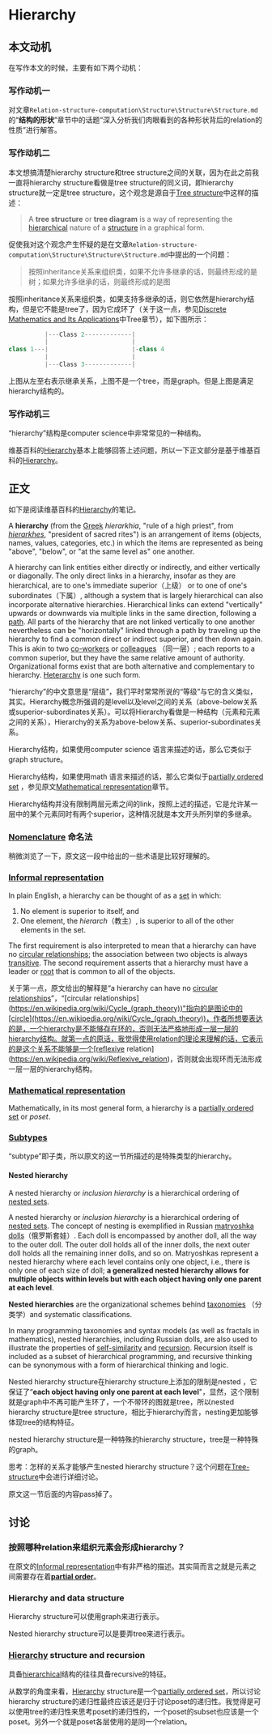 # Hierarchy



## 本文动机

在写作本文的时候，主要有如下两个动机：

### 写作动机一

对文章`Relation-structure-computation\Structure\Structure\Structure.md`的“**结构的形状**”章节中的话题“深入分析我们肉眼看到的各种形状背后的relation的性质”进行解答。

### 写作动机二

本文想搞清楚hierarchy structure和tree structure之间的关联，因为在此之前我一直将hierarchy structure看做是tree structure的同义词，即hierarchy structure就一定是tree structure，这个观念是源自于[Tree structure](https://en.wikipedia.org/wiki/Tree_structure)中这样的描述：

> A **tree structure** or **tree diagram** is a way of representing the [hierarchical](https://en.wikipedia.org/wiki/Hierarchy) nature of a [structure](https://en.wikipedia.org/wiki/Structure) in a graphical form. 

促使我对这个观念产生怀疑的是在文章`Relation-structure-computation\Structure\Structure\Structure.md`中提出的一个问题：

> 按照inheritance关系来组织类，如果不允许多继承的话，则最终形成的是树；如果允许多继承的话，则最终形成的是图

按照inheritance关系来组织类，如果支持多继承的话，则它依然是hierarchy结构，但是它不能是tree了，因为它成环了（关于这一点，参见[Discrete Mathematics and Its Applications](https://www.amazon.com/Discrete-Mathematics-Applications-Kenneth-Rosen/dp/125967651X)中Tree章节），如下图所示：

```python
          |---Class 2-------------|          
          |                       |
class 1---|						  |-class 4
          |	                      |
          |---Class 3-------------|           	
```

上图从左至右表示继承关系，上图不是一个tree，而是graph。但是上图是满足hierarchy结构的。

### 写作动机三

“hierarchy”结构是computer science中非常常见的一种结构。



维基百科的[Hierarchy](https://en.wikipedia.org/wiki/Hierarchy)基本上能够回答上述问题，所以一下正文部分是基于维基百科的[Hierarchy](https://en.wikipedia.org/wiki/Hierarchy)。

## 正文

如下是阅读维基百科的[Hierarchy](https://en.wikipedia.org/wiki/Hierarchy)的笔记。

A **hierarchy** (from the [Greek](https://en.wikipedia.org/wiki/Ancient_Greek) *hierarkhia*, "rule of a high priest", from *[hierarkhes](https://en.wikipedia.org/wiki/Ordinary_(officer))*, "president of sacred rites") is an arrangement of items (objects, names, values, categories, etc.) in which the items are represented as being "above", "below", or "at the same level as" one another. 

A hierarchy can link entities either directly or indirectly, and either vertically or diagonally. The only direct links in a hierarchy, insofar as they are hierarchical, are to one's immediate superior（上级） or to one of one's subordinates（下属）, although a system that is largely hierarchical can also incorporate alternative hierarchies. Hierarchical links can extend "vertically" upwards or downwards via multiple links in the same direction, following a [path](https://en.wikipedia.org/wiki/Path_(graph_theory)). All parts of the hierarchy that are not linked vertically to one another nevertheless can be "horizontally" linked through a path by traveling up the hierarchy to find a common direct or indirect superior, and then down again. This is akin to two [co-workers](https://en.wikipedia.org/wiki/Co-worker) or [colleagues](https://en.wikipedia.org/wiki/Comrade) （同一层）; each reports to a common superior, but they have the same relative amount of authority. Organizational forms exist that are both alternative and complementary to hierarchy. [Heterarchy](https://en.wikipedia.org/wiki/Heterarchy) is one such form.

“hierarchy”的中文意思是“层级”，我们平时常常所说的“等级”与它的含义类似，其实。Hierarchy概念所强调的是level以及level之间的关系（above-below关系或superior-subordinates关系）。可以将Hierarchy看做是一种结构（元素和元素之间的关系），Hierarchy的关系为above-below关系、superior-subordinates关系。

Hierarchy结构，如果使用computer science 语言来描述的话，那么它类似于graph structure。

Hierarchy结构，如果使用math 语言来描述的话，那么它类似于[partially ordered set](https://en.wikipedia.org/wiki/Partially_ordered_set) ，参见原文[Mathematical representation](https://en.wikipedia.org/wiki/Hierarchy#Mathematical_representation)章节。

Hierarchy结构并没有限制两层元素之间的link，按照上述的描述，它是允许某一层中的某个元素同时有两个superior，这种情况就是本文开头所列举的多继承。



### [Nomenclature](https://en.wikipedia.org/wiki/Hierarchy#Nomenclature) 命名法

稍微浏览了一下，原文这一段中给出的一些术语是比较好理解的。

### [Informal representation](https://en.wikipedia.org/wiki/Hierarchy#Informal_representation)

In plain English, a hierarchy can be thought of as a [set](https://en.wikipedia.org/wiki/Set_(mathematics)) in which: 

1. No element is superior to itself, and
2. One element, the *hierarch*（教主）, is superior to all of the other elements in the set.

The first requirement is also interpreted to mean that a hierarchy can have no [circular relationships](https://en.wikipedia.org/wiki/Cycle_(graph_theory)); the association between two objects is always [transitive](https://en.wikipedia.org/wiki/Transitive_relation). The second requirement asserts that a hierarchy must have a leader or [root](https://en.wikipedia.org/wiki/Root_node) that is common to all of the objects.

关于第一点，原文给出的解释是“a hierarchy can have no [circular relationships](https://en.wikipedia.org/wiki/Cycle_(graph_theory))”，“[circular relationships](https://en.wikipedia.org/wiki/Cycle_(graph_theory))"指向的是图论中的[circle](https://en.wikipedia.org/wiki/Cycle_(graph_theory))，作者所想要表达的是，一个hierarchy是不能够存在环的，否则无法严格地形成一层一层的hierarchy结构。就第一点的原话，我觉得使用relation的理论来理解的话，它表示的是这个关系不能够是一个[reflexive relation](https://en.wikipedia.org/wiki/Reflexive_relation)，否则就会出现环而无法形成一层一层的hierarchy结构。



### [Mathematical representation](https://en.wikipedia.org/wiki/Hierarchy#Mathematical_representation)

Mathematically, in its most general form, a hierarchy is a [partially ordered set](https://en.wikipedia.org/wiki/Partially_ordered_set) or *poset*.

### [Subtypes](https://en.wikipedia.org/wiki/Hierarchy#Subtypes)

“subtype”即子类，所以原文的这一节所描述的是特殊类型的hierarchy。

#### Nested hierarchy

A nested hierarchy or *inclusion hierarchy* is a hierarchical ordering of [nested sets](https://en.wikipedia.org/wiki/Nested_set).

A nested hierarchy or *inclusion hierarchy* is a hierarchical ordering of [nested sets](https://en.wikipedia.org/wiki/Nested_set).  The concept of nesting is exemplified in Russian [matryoshka dolls](https://en.wikipedia.org/wiki/Matryoshka_doll)（俄罗斯套娃）. Each doll is encompassed by another doll, all the way to the outer doll. The outer doll holds all of the inner dolls, the next outer doll holds all the remaining inner dolls, and so on. Matryoshkas represent a nested hierarchy where each level contains only one object, i.e., there is only one of each size of doll; **a generalized nested hierarchy allows for multiple objects within levels but with each object having only one parent at each level**. 

**Nested hierarchies** are the organizational schemes behind [taxonomies](https://en.wikipedia.org/wiki/Taxonomy_(general)) （分类学）and systematic classifications. 

In many programming taxonomies and syntax models (as well as fractals in mathematics), nested hierarchies, including Russian dolls, are also used to illustrate the properties of [self-similarity](https://en.wikipedia.org/wiki/Self-similarity) and [recursion](https://en.wikipedia.org/wiki/Recursion). Recursion itself is included as a subset of hierarchical programming, and recursive thinking can be synonymous with a form of hierarchical thinking and logic.

Nested hierarchy structure在hierarchy structure上添加的限制是nested ，它保证了“**each object having only one parent at each level**"，显然，这个限制就是graph中不再可能产生环了，一个不带环的图就是tree，所以nested hierarchy structure是tree structure，相比于hierarchy而言，nesting更加能够体现tree的结构特征。

nested hierarchy structure是一种特殊的hierarchy structure，tree是一种特殊的graph。

思考：怎样的关系才能够产生nested hierarchy structure？这个问题在[Tree-structure](../Tree/Tree-structure.md)中会进行详细讨论。



原文这一节后面的内容pass掉了。

## 讨论

### 按照哪种relation来组织元素会形成hierarchy？

在原文的[Informal representation](https://en.wikipedia.org/wiki/Hierarchy#Informal_representation)中有非严格的描述。其实简而言之就是元素之间需要存在着[**partial order**](https://en.wikipedia.org/wiki/Partially_ordered_set#Formal_definition)。



### Hierarchy and data structure

Hierarchy structure可以使用graph来进行表示。

Nested hierarchy structure可以是要弄tree来进行表示。



### [Hierarchy](https://en.wikipedia.org/wiki/Hierarchy) structure and recursion

具备[hierarchical](https://en.wikipedia.org/wiki/Hierarchical)结构的往往具备recursive的特征。

从数学的角度来看，[Hierarchy](https://en.wikipedia.org/wiki/Hierarchy) structure是一个[partially ordered set](https://en.wikipedia.org/wiki/Partially_ordered_set)，所以讨论hierarchy structure的递归性最终应该还是归于讨论poset的递归性。我觉得是可以使用tree的递归性来思考poset的递归性的，一个poset的subset也应该是一个poset。另外一个就是poset各层使用的是同一个relation。